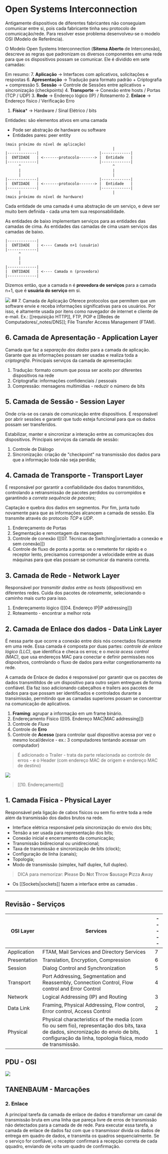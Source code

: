 # Open Systems Interconnection

Antigamente dispositivos de diferentes fabricantes não conseguiam comunicar entre si, pois cada fabricante tinha seu protocolo de comunicação/rede. Para resolver esse problema desenvolveu-se o modelo OSI (Modelo de Referência).

O Modelo Open Systems Interconnection (**Sitema Aberto** de Interconexão), descreve as regras que padronizam os diversos componentes em uma rede para que os dispositivos possam se comunicar. Ele é dividido em sete camadas:

Em resumo:
7. **Aplicação** -> Interfaces com aplicativos, solicitações e respostas
6. **Apresentação** -> Tradução para formato padrão + Criptografia + compressão
5. **Sessão** -> Controle de Sessões entre aplicativos + sincronização (checkpoints)
4. **Transporte** -> Conexão entre hosts / Portas (TCP / UDP)
3. **Rede** -> Endereço lógico (IP) / Roteamento
2. **Enlace** -> Endereço físico / Verificação Erro
1. **Física*** -> Hardware / Sinal Elétrico / bits

Entidades: são elementos ativos em uma camada
- Pode ser abstração de hardware ou software
- Entidades pares: peer entity

```
(mais próximo do nível de aplicação)
      |                                         |
|-------------|                           |-------------|
|  ENTIDADE   | <-------protocolo-------> |  Entidade   |
|-------------|                           |-------------|
      ^                                         ^
      |                                         |
      |                                         |
|-------------|                           |-------------|
|  ENTIDADE   | <-------protocolo-------> |  Entidade   |
|-------------|                           |-------------|       
      |                                         |
(mais próximo do nível de hardware)
```

Cada entidade de uma camada é uma abstração de um serviço, e deve ser muito bem definida - cada uma tem sua responsabilidade. 

As entidades de baixo implementam serviços para as entidades das camadas de cima. As entidades das camadas de cima usam serviços das camadas de baixo.

```
|-------------|
|  ENTIDADE   | <---- Camada n+1 (usuário) 
|-------------|             
      ^
      |
      |
|-------------|
|  ENTIDADE   | <---- Camada n (provedora)         
|-------------|             
```

Dizemos então, que a camada n é **provedora de serviços** para a camada n+1, que é **usuária do serviço** em si.

<img src="https://www.researchgate.net/publication/266456313/figure/fig1/AS:669385148620803@1536605264233/The-OSI-reference-model-data-transmission-process-and-headers.png">
## 7. Camada de Aplicação
Oferece protocolos que permitem que um software envie e receba informações significativas para os usuários. Por isso, é altamente usada por itens como navegador de internet e cliente de e-mail. 
Ex.: [[requisição HTTP]], FTP, POP e [[Redes de Computadores/_notes/DNS]]; File Transfer Access Management (FTAM).

## 6. Camada de Apresentação - Application Layer
Camada que faz a *separação dos dados* para a camada de aplicação. Garante que as informações possam ser usadas e realiza toda a *criptografia*. Principais serviços da camada de apresentação:

1. Tradução: formato comum que possa ser aceito por diferentes dispositivos na rede
2. Criptografia: informações confidenciais / pessoais
3. Compressão: mensagens multimídias - reduzir o número de bits

## 5. Camada de Sessão - Session Layer
Onde cria-se os canais de comunicação entre dispositivos. É responsável por abrir sessões e garantir que tudo esteja funcional para que os dados possam ser transferidos.

Estabilizar, manter e sincronizar a interação entre as comunicações dos dispositivos. Principais serviços da camada de sessão:

1. Controle de Diálogo
2. Sincronização: criação de "checkpoint" na transmissão dos dados para que a informação toda não seja perdida;
## 4. Camada de Transporte - Transport Layer
É responsável por garantir a confiabilidade dos dados transmitidos, controlando a retransmissão de pacotes perdidos ou corrompidos e garantindo a *correta sequência de pacotes*;

Captação e quebra dos dados em segmentos. Por fim, junta tudo novamente para que as informações alcancem a camada de sessão. Ela transmite através do protocolo *TCP* e *UDP*.

1. Endereçamento de Portas
2. Segmentação e remontagem da mensagem
3. Controle de conexão ([[07. Técnicas de Switching|orientado a conexão e sem conexão]])
4. Controle de fluxo de ponta a ponta: se o remetente for rápido e o receptor lento, precisamos corresponder a velocidade entre as duas máquinas para que elas possam se comunicar da maneira correta.

## 3. Camada de Rede - Network Layer
Responsável por *transmitir dados entre os hosts* (dispositivos) em diferentes redes. Cuida dos pacotes de *roteamente*, selecionando o caminho mais curto para isso.

1. Endereçamento lógico ([[04. Endereço IP|IP addressing]])
2. Roteamento - encontrar a melhor rota

## 2. Camada de Enlace dos dados - Data Link Layer
É nessa parte que ocorre a conexão entre dois nós conectados fisicamente em uma rede. Essa camada é composta por duas partes: *controle de enlace lógico (LLC)*, que identifica e checa os erros; e o *mecia acess control (MAC)*, que usa endereços MAC para conectar e definir permissões nos dispositvos, controlando o fluxo de dados para evitar congestionamento na rede.

A camada de Enlace de dados é responsável por garantir que os pacotes de dados transmititdos de um dispositivo para outro sejam entregues de forma confiável. Ela faz isso adicionando cabeçalhos e trailers aos pacotes de dados para que possam ser identificados e controlados durante a transimissão, permitindo que as camadas superiores possam se concentrar na comunicação de aplicativos.

1. **Framing**: agrupar a informação em um frame binário.
2. Endereçamento Físico ([[05. Endereço MAC|MAC addressing]])
3. Controle de *Fluxo*
4. Controle de **Erro**
5. Controle de **Acesso** (para controlar qual dispositivo acessa por vez o mesmo local/device - ex.: 3 computadores tentando acessar um computador)

> É adicionado o Trailer - trata da parte relacionada ao controle de erros - e o Header (com endereço MAC de origem e endereço MAC de destino)

<img src="https://networkustad.com/wp-content/uploads/2019/06/Datal-link-layer-frame-fields.png.webp">

> [[10. Endereçamento]]
## 1. Camada Física - Physical Layer
Responsável pela ligação de cabos físicos ou sem fio entre toda a rede além da transmissão dos dados brutos na rede.

- Interface elétrica responsável pela sincronização do envio dos bits;
- Tensão a ser usada para representação dos bits;
- Conexão inicial e encerramento da comunicação;
- Transmissão bidirecional ou unidirecional;
- Taxa de transmissão e sincronização de bits (clock);
- Configuração de linha (canais);
- Topologia;
- Modo de transmissão (simplex, half duplex, full duplex).

> DICA para memorizar: **P**lease **D**o **N**ot **T**hrow **S**ausage **P**izza **A**way

- Os [[Sockets|sockets]] fazem a interface entre as camadas .

---
## Revisão - Serviços

| OSI Layer    | Services                                                                                                                                                                                         | ----- |
| ------------ | ------------------------------------------------------------------------------------------------------------------------------------------------------------------------------------------------ | ----- |
| Application  | FTAM, Mail Services and Directory Services                                                                                                                                                       | 7     |
| Presentation | Translation, Encryption, Compression                                                                                                                                                             | 6     |
| Session      | Dialog Control and Synchronization                                                                                                                                                               | 5     |
| Transport    | Port Addressing, Segmentation and Reassembly, Connection Control, Flow control and Error Control                                                                                                 | 4     |
| Network      | Logical Addressing (IP) and Routing                                                                                                                                                              | 3     |
| Data Link    | Framing, Physical Addressing, Flow control, Error control, Access Control                                                                                                                        | 2     |
| Physical     | Physical characteristics of the media (com fio ou sem fio), representação dos bits, taxa de dados, sincronização do envio de bits, configuração da linha, topologia física, modo de transmissão. | 1     |

## PDU - OSI

<img src="https://media.geeksforgeeks.org/wp-content/uploads/20220424170621/pdu.png">

## TANENBAUM - Marcações

### 2. Enlace
A principal tarefa da camada de enlace de dados é transformar um canal de transmissão bruta em uma linha que pareça livre de erros de transmissão não detectados para a camada de de rede. Para executar essa tarefa, a camada de enlace de dados faz com que o transmissor divida os dados de entrega em quadro de dados, e transmita os quadros sequencialmente. Se o serviço for confiável, o receptor confirmará a recepção correta de cada qquadro, enviando de volta um quadro de confirmação.